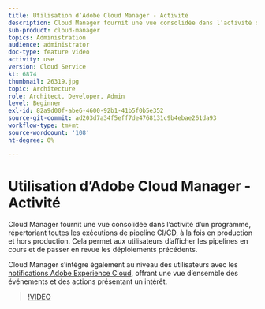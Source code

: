 ```yaml
---
title: Utilisation d’Adobe Cloud Manager - Activité
description: Cloud Manager fournit une vue consolidée dans l’activité d’un programme, répertoriant toutes les exécutions de pipeline CI/CD, à la fois en production et hors production. Cela permet aux utilisateurs d’afficher les pipelines en cours et de passer en revue les déploiements précédents.
sub-product: cloud-manager
topics: Administration
audience: administrator
doc-type: feature video
activity: use
version: Cloud Service
kt: 6874
thumbnail: 26319.jpg
topic: Architecture
role: Architect, Developer, Admin
level: Beginner
exl-id: 82a9d00f-abe6-4600-92b1-41b5f0b5e352
source-git-commit: ad203d7a34f5eff7de4768131c9b4ebae261da93
workflow-type: tm+mt
source-wordcount: '108'
ht-degree: 0%

---
```


# Utilisation d’Adobe Cloud Manager - Activité

Cloud Manager fournit une vue consolidée dans l’activité d’un programme, répertoriant toutes les exécutions de pipeline CI/CD, à la fois en production et hors production. Cela permet aux utilisateurs d’afficher les pipelines en cours et de passer en revue les déploiements précédents.

Cloud Manager s’intègre également au niveau des utilisateurs avec les [notifications Adobe Experience Cloud](https://experienceleague.adobe.com/docs/experience-manager-cloud-manager/using/how-to-use/notifications.html), offrant une vue d’ensemble des événements et des actions présentant un intérêt.

>[!VIDEO](https://video.tv.adobe.com/v/26319/?quality=12&learn=on)
